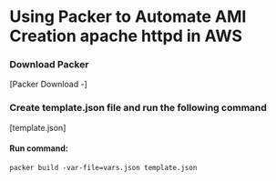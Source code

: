 # Using Packer to Automate AMI Creation apache httpd in AWS
### Download Packer
[Packer Download -] 
### Create template.json file and run the following command
[template.json]
#### Run command:
```
packer build -var-file=vars.json template.json
```
